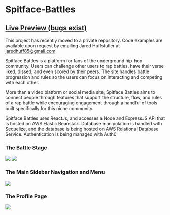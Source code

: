# Spitface-Battles

## **[Live Preview (bugs exist)](http://www.spitfacebattles.com)**
This project has recently moved to a private repository. Code examples are available upon request by emailing Jared Huffstutler at jaredhuff85@gmail.com.

Spitface Battles is a platform for fans of the underground hip-hop community. Users can challenge other users to rap battles, have their verse liked, dissed, and even scored by their peers. The site handles battle progression and rules so the users can focus on interacting and competing with each other.

More than a video platform or social media site, Spitface Battles aims to connect people through features that support the structure, flow, and rules of a rap battle while encouraging engagement through a handful of tools built specifically for this niche community.

Spitface Battles uses ReactJs, and accesses a Node and ExpressJS API that is hosted on AWS Elastic Beanstalk. Database manipulation is handled with Sequelize, and the database is being hosted on AWS Relational Database Service. Authentication is being managed with Auth0

### The Battle Stage
<img src="https://github.com/Obsessive-Coder/Spitface-Battles-Public/blob/master/screenshots/BattleStage.PNG?raw=true" />
<img src="https://github.com/Obsessive-Coder/Spitface-Battles-Public/blob/master/screenshots/FullPage.PNG?raw=true" />

### The Main Sidebar Navigation and Menu
<img src="https://github.com/Obsessive-Coder/Spitface-Battles-Public/blob/master/screenshots/Sidebar.PNG?raw=true" />

### The Profile Page
<img src="https://github.com/Obsessive-Coder/Spitface-Battles-Public/blob/master/screenshots/ProfilePage.PNG?raw=true" />
